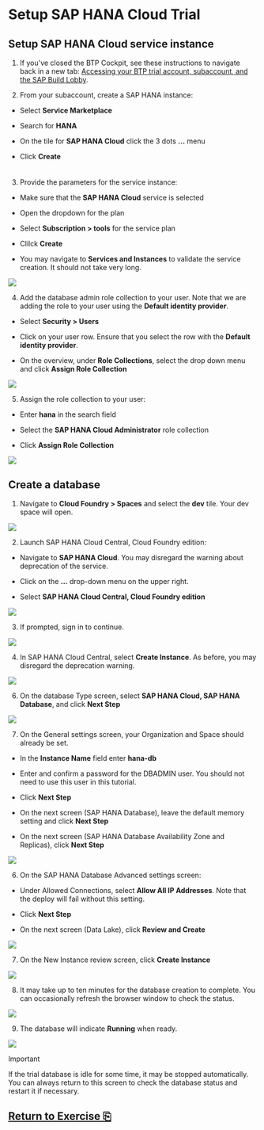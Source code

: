 # Setup SAP HANA Cloud Trial

## Setup SAP HANA Cloud service instance 

1. If you've closed the BTP Cockpit, see these instructions to navigate back in a new tab: [Accessing your BTP trial account, subaccount, and the SAP Build Lobby](../lobbyaccess/).

2. From your subaccount, create a SAP HANA instance:

- Select **Service Marketplace**

- Search for **HANA**

- On the tile for **SAP HANA Cloud** click the 3 dots **...** menu

- Click **Create**

<img src="images/image1.jpg" style="width:6.5;" />

3. Provide the parameters for the service instance:

- Make sure that the **SAP HANA Cloud** service is selected

- Open the dropdown for the plan

- Select **Subscription > tools** for the service plan

- Clilck **Create**

- You may navigate to **Services and Instances** to validate the service creation. It should not take very long.

<img src="images/image2.jpg" />

4. Add the database admin role collection to your user. Note that we are adding the role to your user using the **Default identity provider**.

- Select **Security > Users**

- Click on your user row. Ensure that you select the row with the **Default identity provider**.

- On the overview, under **Role Collections**, select the drop down menu and click **Assign Role Collection**

<img src="images/image3.jpg" />

5. Assign the role collection to your user:

- Enter **hana** in the search field

- Select the **SAP HANA Cloud Administrator** role collection

- Click **Assign Role Collection**

<img src="images/image4.jpg" />

## Create a database

1. Navigate to **Cloud Foundry > Spaces** and select the **dev** tile. Your dev space will open.

<img src="images/image5.jpg" />

2. Launch SAP HANA Cloud Central, Cloud Foundry edition:

- Navigate to **SAP HANA Cloud**. You may disregard the warning about deprecation of the service.

- Click on the **...** drop-down menu on the upper right.

- Select **SAP HANA Cloud Central, Cloud Foundry edition**

<img src="images/image6.jpg" />

3. If prompted, sign in to continue.

<img src="images/image7.jpg" />

4. In SAP HANA Cloud Central, select **Create Instance**. As before, you may disregard the deprecation warning.

<img src="images/image8.jpg" />

6. On the database Type screen, select **SAP HANA Cloud, SAP HANA Database**, and click **Next Step**

<img src="images/image14.jpg" />

7. On the General settings screen, your Organization and Space should already be set.

- In the **Instance Name** field enter **hana-db**

- Enter and confirm a password for the DBADMIN user. You should not need to use this user in this tutorial.

- Click **Next Step**

- On the next screen (SAP HANA Database), leave the default memory setting and click **Next Step**

- On the next screen (SAP HANA Database Availability Zone and Replicas), click **Next Step**

<img src="images/image15.jpg" />

6. On the SAP HANA Database Advanced settings screen:

- Under Allowed Connections, select **Allow All IP Addresses**. Note that the deploy will fail without this setting.

- Click **Next Step**

- On the next screen (Data Lake), click **Review and Create**

<img src="images/image10.jpg" />

7. On the New Instance review screen, click **Create Instance**

<img src="images/image11.jpg" />

8. It may take up to ten minutes for the database creation to complete. You can occasionally refresh the browser window to check the status.

<img src="images/image12.jpg" />

9. The database will indicate **Running** when ready.

<img src="images/image13.jpg" />

> [!IMPORTANT]
> If the trial database is idle for some time, it may be stopped automatically. You can always return to this screen to check the database status and restart it if necessary.
>

## [Return to Exercise ⎘](../ex2/)